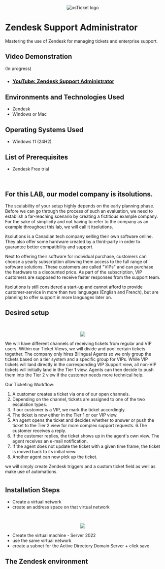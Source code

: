 <p align="center">
<img src="https://i.imgur.com/g4QNc8p.png" alt="osTicket logo"/>
</p>

<h1>Zendesk Support Administrator</h1>
Mastering the use of Zendesk for managing tickets and enterprise support.<br />


<h2>Video Demonstration</h2>

(In progress)
- ### [YouTube: Zendesk Support Administrator]()


<h2>Environments and Technologies Used</h2>

- Zendesk
- Windows or Mac

<h2>Operating Systems Used </h2>

- Windows 11</b> (24H2)

<h2>List of Prerequisites</h2>

- Zendesk Free trial

<br>
<h2>For this LAB, our model company is itsolutions.</h2>

The scalability of your setup highly depends on the early planning phase. Before we can go through the process of such an evaluation, we need to establish a far-reaching scenario by creating a fictitious example company. For the sake of simplicity and not having to refer to the company as an example throughout this lab, we will call it itsolutions.

itsolutions is a Canadian tech company selling their own software online. They also offer some hardware created by a third-party in order to guarantee better compatibility and support.

Next to offering their software for individual purchase, customers can choose a yearly subscription allowing them access to the full range of software solutions. These customers are called "VIPs" and can purchase the hardware to a discounted price. As part of the subscription, VIP customers are supposed to receive faster responses from the support team.

itsolutions is still considered a start-up and cannot afford to provide customer-service in more than two languages (English and French), but are planning to offer support in more languages later on.


<h2>Desired setup</h2>
<br>
<p align="center">
<img src="https://imgur.com/K0Tt867.png"/>
</p>

We will have different channels of receiving tickets from regular and VIP users. Within our Ticket Views, we will divide and pool certain tickets together. The company only hires Bilingual Agents so we only group the tickets based on a tier system and a specific group for VIPs.
While VIP tickets will land directly in the corresponding VIP Support view, all non-VIP tickets will initially land in the Tier 1 view. Agents can then decide to push them into the Tier 2 view if the customer needs more technical help.

Our Ticketing Workflow:
1. A customer creates a ticket via one of our open channels.
2. Depending on the channel, tickets are assigned to one of the two escalation types.
3. If our customer is a VIP, we mark the ticket accordingly.
4. The ticket is now either in the Tier 1 or our VIP view.
5. An agent opens the ticket and decides whether to answer or push the ticket to the Tier 2 view for more complex support requests.
6.The customer receives a reply.
7. If the customer replies, the ticket shows up in the agent's own view. The agent receives an e-mail notification.
8. If the agent does not update the ticket with a given time frame, the ticket is moved back to its initial view.
9. Another agent can now pick up the ticket.

we will simply create Zendesk triggers and a custom ticket field as well as make use of automations.

# <h2>Installation Steps</h2>

- Create a virtual network
- create an address space on that virtual network
<br>
<p align="center">
<img src=".png"/>
</p>

- Create the virtual machine - Server 2022
- use the same virtual network
- create a subnet for the Active Directory Domain Server + click save


<h2>The Zendesk environment</h2>
















